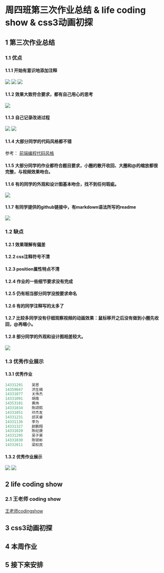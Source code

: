 # 周四班第三次作业总结 & life coding show & css3动画初探

## 1 第三次作业总结

### 1.1 优点

#### 1.1.1 开始有意识地添加注释

![](http://ww3.sinaimg.cn/large/ed796d65gw1exhm42f5j2j20ve13cjxo.jpg)
![](http://ww3.sinaimg.cn/large/ed796d65gw1exhm4jhg15j215o0ykn3f.jpg)
![](http://ww1.sinaimg.cn/large/ed796d65gw1exhm5wzm9cj20li0qw461.jpg)

#### 1.1.2 效果大致符合要求，都有自己用心的思考

![](http://ww1.sinaimg.cn/large/ed796d65gw1exhm7pifwpj20ow0iewfc.jpg)

#### 1.1.3 自己记录改进过程

![](http://ww4.sinaimg.cn/large/ed796d65gw1exhm942x8gj20tc0jiac2.jpg)
![](http://ww1.sinaimg.cn/large/ed796d65gw1exhm9h2ssej20xu0yydoi.jpg)

#### 1.1.4 大部分同学的代码风格都不错

参考： [前端编程代码风格][]

[前端编程代码风格]: https://github.com/wujr5/modern-web-programming-report/issues/1

#### 1.1.5 大部分同学的作业都符合题目要求，小圈的散开收回、大圈和@的缩放都很完整，与视频效果吻合。

#### 1.1.6 有的同学的外观和设计图基本吻合，找不到任何瑕疵。

![](http://ww3.sinaimg.cn/large/ed796d65gw1exhmg0q4xrj20ob0i5ac6.jpg)

#### 1.1.7	有同学提供的github链接中，有markdown语法所写的readme

![](http://ww4.sinaimg.cn/large/ed796d65gw1exhmi58tkfj21kw0p6dj7.jpg)

### 1.2 缺点

#### 1.2.1 效果理解有偏差

#### 1.2.2 css注释符号不清

#### 1.2.3 position属性特点不清

#### 1.2.4 作业的一些细节要求没有完成

#### 1.2.5 仍有相当部分同学没按要求命名

#### 1.2.6 有的同学注释写的太多了

#### 1.2.7 比较多同学没有仔细观察视频的动画效果：鼠标移开之后没有做到小圈先收回，@再缩小。

#### 1.2.8 部分同学的外观和设计图相差较大。

![](http://ww3.sinaimg.cn/large/ed796d65gw1exhml27g1lj20oh0j1dhv.jpg)

### 1.3 优秀作业展示

#### 1.3.1 优秀作业

```js
14331291	吴思
14359047	洪生楠
14331077	关伟杰
14331091	胡南
14353101	黄炜
14331034	陈颂熙 
14331051	邓杰友
14331231	邱天睿
14331136	李为
14331327	颜鹏翔
14331020	陈纪庚
14331295    吴子昊
14331030    陈锐彬
14332011    梁权民
```

#### 1.3.2 优秀作业展示

![](http://img5.duitang.com/uploads/item/201404/21/20140421150445_8c5GQ.jpeg)
![](http://img4.duitang.com/uploads/item/201407/29/20140729171143_Gatjz.jpeg)

## 2 life coding show
### 2.1 王老师 coding show

[王老师codingshow]

[王老师codingshow]: http://static.youku.com/v1.0.0577/v/swf/loader.swf?VideoIDS=XMTM2ODkzNzkzNg%3D%3D&embedid=NDUuMTI0LjY0LjIzOQIzNDIyMzQ0ODQCbXkuc3Muc3lzdS5lZHUuY24CL3dpa2kvZGlzcGxheS9XRUIvVHV0b3JhaWwrMDEuK0hvdyt0bytzdHlsZSthK1JJQSt3ZWJwYWdl&wd=&vext=pid%3D%26emb%3DNDUuMTI0LjY0LjIzOQIzNDIyMzQ0ODQCbXkuc3Muc3lzdS5lZHUuY24CL3dpa2kvZGlzcGxheS9XRUIvVHV0b3JhaWwrMDEuK0hvdyt0bytzdHlsZSthK1JJQSt3ZWJwYWdl%26bc%3D%26type%3D0

## 3 css3动画初探

## 4 本周作业

## 5 接下来安排
